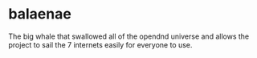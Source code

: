 # balaenae
The big whale that swallowed all of the opendnd universe and allows the project to sail the 7 internets easily for everyone to use.
